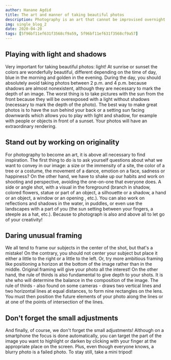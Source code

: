 ```yaml
---
author: Hanane Agdid
title: The art and manner of taking beautiful photos
description: Photography is an art that cannot be improvised overnight. In this article, I will give you some tips for taking very pretty photos with your smartphone.
img: single_blog_2
date: 2020-04-20
tags: [5f96bf11ef631f3568cf9a59, 5f96bf11ef631f3568cf9a57]
---
```


<h2> Playing with light and shadows </h2>

Very important for taking beautiful photos: light! At sunrise or sunset the colors are wonderfully beautiful, different depending on the time of day, blue in the morning and golden in the evening. During the day, you should absolutely avoid taking photos between 2 p.m. and 4 p.m. because shadows are almost nonexistent, although they are necessary to mark the depth of an image. The worst thing is to take pictures with the sun from the front because they will be overexposed with a light without shadows (necessary to mark the depth of the photo). The best way to make great photos is to have the sun behind your back or a setting sun facing downwards which allows you to play with light and shadow, for example with people or objects in front of a sunset. Your photos will have an extraordinary rendering.

<h2> Stand out by working on originality </h2>

For photography to become an art, it is above all necessary to find inspiration. The first thing to do is to ask yourself questions about what we want to convey in our image: a size or the immensity of a site, the color of a tree or a costume, the movement of a dance, emotion on a face, sadness or happiness? On the other hand, we have to shake up our habits and work on shooting and perspective, avoiding the one-on-one that everyone does. A side or angle shot, with a visual in the foreground (branch in shadow, colored flowers, statue or part of an object, a silhouette or a shadow, a hand or an object, a window or an opening , etc.). You can also work on reflections and shadows in the water, in puddles, or even use the landscapes with a part of you (the sun setting between your fingers, a steeple as a hat, etc.). Because to photograph is also and above all to let go of your creativity!

<h2> Daring unusual framing </h2>

We all tend to frame our subjects in the center of the shot, but that's a mistake! On the contrary, you should not center your subject but place it either a little to the right or a little to the left. Or, try more ambitious framing like positioning a horizon at the bottom of the image rather than in the middle. Original framing will give your photo all the interest! On the other hand, the rule of thirds is also fundamental to give depth to your shots. It is she who will determine the balance in the composition of the image. The rule of thirds - also found on some cameras - draws two vertical lines and two horizontal lines at equal distances, to form nine rectangles on the lens. You must then position the future elements of your photo along the lines or at one of the points of intersection of the lines.

<h2> Don't forget the small adjustments </h2>

And finally, of course, we don't forget the small adjustments! Although on a smartphone the focus is done automatically, you can target the part of the image you want to highlight or darken by clicking with your finger at the appropriate place on the screen. Plus, even though everyone knows, a blurry photo is a failed photo. To stay still, take a mini tripod!
